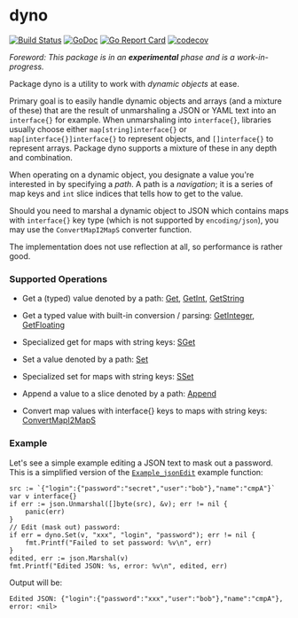 # dyno

[![Build Status](https://travis-ci.org/icza/dyno.svg?branch=master)](https://travis-ci.org/icza/dyno)
[![GoDoc](https://godoc.org/github.com/icza/dyno?status.svg)](https://godoc.org/github.com/icza/dyno)
[![Go Report Card](https://goreportcard.com/badge/github.com/icza/dyno)](https://goreportcard.com/report/github.com/icza/dyno)
[![codecov](https://codecov.io/gh/icza/dyno/branch/master/graph/badge.svg)](https://codecov.io/gh/icza/dyno)

_Foreword: This package is in an **experimental** phase and is a work-in-progress._

Package dyno is a utility to work with _dynamic objects_ at ease.

Primary goal is to easily handle dynamic objects and arrays (and a mixture of these)
that are the result of unmarshaling a JSON or YAML text into an `interface{}`
for example. When unmarshaling into `interface{}`, libraries usually choose
either `map[string]interface{}` or `map[interface{}]interface{}` to represent objects,
and `[]interface{}` to represent arrays. Package dyno supports a mixture of
these in any depth and combination.

When operating on a dynamic object, you designate a value you're interested
in by specifying a _path_. A path is a _navigation_; it is a series of map keys
and `int` slice indices that tells how to get to the value.

Should you need to marshal a dynamic object to JSON which contains maps with
`interface{}` key type (which is not supported by `encoding/json`), you may use
the `ConvertMapI2MapS` converter function.

The implementation does not use reflection at all, so performance is rather good.

### Supported Operations

- Get a (typed) value denoted by a path: [Get](https://godoc.org/github.com/icza/dyno#Get), [GetInt](https://godoc.org/github.com/icza/dyno#GetInt), [GetString](https://godoc.org/github.com/icza/dyno#GetString)

- Get a typed value with built-in conversion / parsing: [GetInteger](https://godoc.org/github.com/icza/dyno#GetInteger), [GetFloating](https://godoc.org/github.com/icza/dyno#GetFloating)

- Specialized get for maps with string keys: [SGet](https://godoc.org/github.com/icza/dyno#SGet)

- Set a value denoted by a path: [Set](https://godoc.org/github.com/icza/dyno#Set)

- Specialized set for maps with string keys: [SSet](https://godoc.org/github.com/icza/dyno#SSet)

- Append a value to a slice denoted by a path: [Append](https://godoc.org/github.com/icza/dyno#Append)

- Convert map values with interface{} keys to maps with string keys: [ConvertMapI2MapS](https://godoc.org/github.com/icza/dyno#ConvertMapI2MapS)

### Example

Let's see a simple example editing a JSON text to mask out a password. This is
a simplified version of the [`Example_jsonEdit`](https://godoc.org/github.com/icza/dyno#example-package--JsonEdit) example function:

	src := `{"login":{"password":"secret","user":"bob"},"name":"cmpA"}`
	var v interface{}
	if err := json.Unmarshal([]byte(src), &v); err != nil {
		panic(err)
	}
	// Edit (mask out) password:
	if err = dyno.Set(v, "xxx", "login", "password"); err != nil {
		fmt.Printf("Failed to set password: %v\n", err)
	}
	edited, err := json.Marshal(v)
	fmt.Printf("Edited JSON: %s, error: %v\n", edited, err)

Output will be:

	Edited JSON: {"login":{"password":"xxx","user":"bob"},"name":"cmpA"}, error: <nil>

